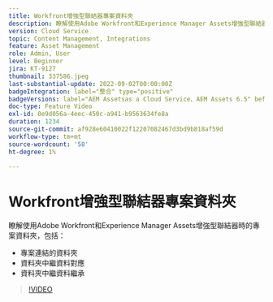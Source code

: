 ```yaml
---
title: Workfront增強型聯結器專案資料夾
description: 瞭解使用Adobe Workfront和Experience Manager Assets增強型聯結器時的專案資料夾。
version: Cloud Service
topic: Content Management, Integrations
feature: Asset Management
role: Admin, User
level: Beginner
jira: KT-9127
thumbnail: 337586.jpeg
last-substantial-update: 2022-09-02T00:00:00Z
badgeIntegration: label="整合" type="positive"
badgeVersions: label="AEM Assetsas a Cloud Service、AEM Assets 6.5" before-title="false"
doc-type: Feature Video
exl-id: 0e9d056a-4eec-450c-a941-b9563634fe8a
duration: 1234
source-git-commit: af928e60410022f12207082467d3bd9b818af59d
workflow-type: tm+mt
source-wordcount: '58'
ht-degree: 1%

---
```


# Workfront增強型聯結器專案資料夾

瞭解使用Adobe Workfront和Experience Manager Assets增強型聯結器時的專案資料夾，包括：

+ 專案連結的資料夾
+ 資料夾中繼資料對應
+ 資料夾中繼資料繼承

>[!VIDEO](https://video.tv.adobe.com/v/337586?quality=12&learn=on)
